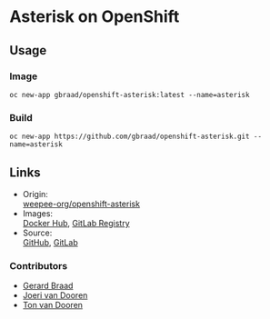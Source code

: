 # Asterisk on OpenShift


## Usage


### Image
```
oc new-app gbraad/openshift-asterisk:latest --name=asterisk
```

### Build
```
oc new-app https://github.com/gbraad/openshift-asterisk.git --name=asterisk
```


## Links

  * Origin:  
    [weepee-org/openshift-asterisk](https://github.com/weepee-org/openshift-asterisk)
  * Images:  
    [Docker Hub](https://hub.docker.com/r/gbraad/openshift-asterisk/), [GitLab Registry](https://gitlab.com/gbraad/openshift-asterisk/container_registry)
  * Source:  
    [GitHub](https://github.com/gbraad/openshift-asterisk), [GitLab](https://gitlab.com/gbraad/openshift-asterisk)


### Contributors

  * [Gerard Braad](https://gbraad.nl)
  * [Joeri van Dooren](https://github.com/ure)
  * [Ton van Dooren](https://github.com/toonvd)
